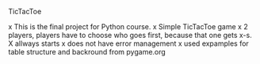 TicTacToe

x This is the final project for Python course.
x Simple TicTacToe game
x 2 players, players have to choose who goes first, because that one gets x-s. X allways starts
x does not have error management
x used expamples for table structure and backround from pygame.org 
